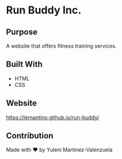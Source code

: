 # Run Buddy Inc.

## Purpose
A website that offers fitness training services. 

## Built With
* HTML
* CSS

## Website

https://lernantino.github.io/run-buddy/

## Contribution

Made with ❤️ by Yuleni Martinez-Valenzuela
